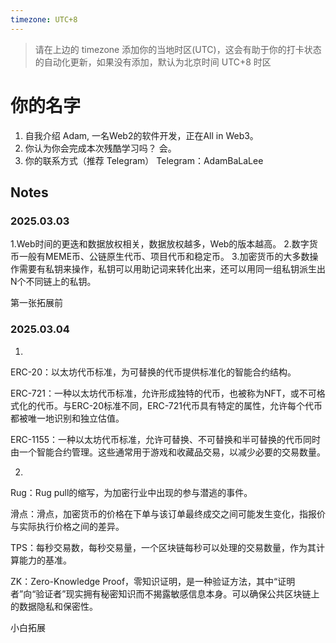 ```yaml
---
timezone: UTC+8
---
```


> 请在上边的 timezone 添加你的当地时区(UTC)，这会有助于你的打卡状态的自动化更新，如果没有添加，默认为北京时间 UTC+8 时区


# 你的名字

1. 自我介绍
Adam, 一名Web2的软件开发，正在All in Web3。
2. 你认为你会完成本次残酷学习吗？
会。
3. 你的联系方式（推荐 Telegram）
Telegram：AdamBaLaLee

## Notes

<!-- Content_START -->

### 2025.03.03

1.Web时间的更迭和数据放权相关，数据放权越多，Web的版本越高。
2.数字货币一般有MEME币、公链原生代币、项目代币和稳定币。
3.加密货币的大多数操作需要有私钥来操作，私钥可以用助记词来转化出来，还可以用同一组私钥派生出N个不同链上的私钥。

第一张拓展前

### 2025.03.04
1.
ERC-20：以太坊代币标准，为可替换的代币提供标准化的智能合约结构。

ERC-721：一种以太坊代币标准，允许形成独特的代币，也被称为NFT，或不可格式化的代币。与ERC-20标准不同，ERC-721代币具有特定的属性，允许每个代币都被唯一地识别和独立估值。

ERC-1155：一种以太坊代币标准，允许可替换、不可替换和半可替换的代币同时由一个智能合约管理。这些通常用于游戏和收藏品交易，以减少必要的交易数量。

2.
Rug：Rug pull的缩写，为加密行业中出现的参与潜逃的事件。

滑点：滑点，加密货币的价格在下单与该订单最终成交之间可能发生变化，指报价与实际执行价格之间的差异。

TPS：每秒交易数，每秒交易量，一个区块链每秒可以处理的交易数量，作为其计算能力的基准。

ZK：Zero-Knowledge Proof，零知识证明，是一种验证方法，其中“证明者”向“验证者”现实拥有秘密知识而不揭露敏感信息本身。可以确保公共区块链上的数据隐私和保密性。

小白拓展

<!-- Content_END -->
